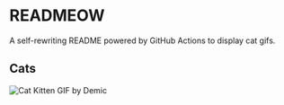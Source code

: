 # READMEOW

A self-rewriting README powered by GitHub Actions to display cat gifs.

## Cats

![Cat Kitten GIF by Demic](https://media4.giphy.com/media/3oriO0OEd9QIDdllqo/200.gif?cid=9acd02dany85g7pao2nm6e4xauat6b4jyoqyq09glr1xpkl8&ep=v1_gifs_search&rid=200.gif&ct=g)
